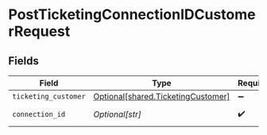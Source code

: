 # PostTicketingConnectionIDCustomerRequest


## Fields

| Field                                                                              | Type                                                                               | Required                                                                           | Description                                                                        |
| ---------------------------------------------------------------------------------- | ---------------------------------------------------------------------------------- | ---------------------------------------------------------------------------------- | ---------------------------------------------------------------------------------- |
| `ticketing_customer`                                                               | [Optional[shared.TicketingCustomer]](undefined/models/shared/ticketingcustomer.md) | :heavy_minus_sign:                                                                 | N/A                                                                                |
| `connection_id`                                                                    | *Optional[str]*                                                                    | :heavy_check_mark:                                                                 | ID of the connection                                                               |